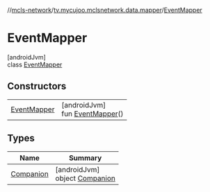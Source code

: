 //[mcls-network](../../../index.md)/[tv.mycujoo.mclsnetwork.data.mapper](../index.md)/[EventMapper](index.md)

# EventMapper

[androidJvm]\
class [EventMapper](index.md)

## Constructors

| | |
|---|---|
| [EventMapper](-event-mapper.md) | [androidJvm]<br>fun [EventMapper](-event-mapper.md)() |

## Types

| Name | Summary |
|---|---|
| [Companion](-companion/index.md) | [androidJvm]<br>object [Companion](-companion/index.md) |

